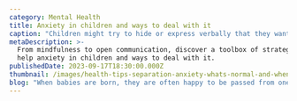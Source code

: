 ```yaml
---
category: Mental Health
title: Anxiety in children and ways to deal with it
caption: "Children might try to hide or express verbally that they want to stay with the parent or want to hold them.\_\n"
metaDescription: >-
  From mindfulness to open communication, discover a toolbox of strategies to
  help anxiety in children and ways to deal with it.
publishedDate: 2023-09-17T18:30:00.000Z
thumbnail: /images/health-tips-separation-anxiety-whats-normal-and-when-worry-16x9-1.jpg
blog: "When babies are born, they are often happy to be passed from one person’s arms to the next without much fuss as long as they are warm and comfortable. As they get a little older, they begin to fear being passed to strangers. As a[\_child](https://web.archive.org/web/20230208041547/https://glentreeacademy.com/ways-to-enhance-the-intelligent-capacity-of-your-children/)\_grows up, predictable fears may emerge. They exhibit a\_fear of the unknown\_since they are extremely dependent on their caretakers.\_\n\nThe[\_development](https://web.archive.org/web/20230208041547/https://littleelly.com/importanceofstoriesinachildsdevelopment/?utm_source=zoho\\&utm_medium=marketing\\&utm_campaign=ImportanceOfStoriesInaChild%E2%80%99sDevelopment)\_of stranger anxiety coincides with a child’s budding sense of belonging in the world. Around the time that stranger anxiety begins, the child realises that the relationship they have with the people they spend the most time with (often their parents) is different from the relationship that they have with strangers and other people they do not know well.\n\nWhile, being anxious with strangers is normal, the intensity and duration of the distress experienced by any kid, along with the ways that distress is expressed, may differ.\n\nChildren might try to hide or express verbally that they want to stay with the parent or want to hold them. Stranger anxiety, in most children, is a normal feature of development and could occur in some form. While in most cases stranger anxiety cannot be avoided.\n\nHere are a few steps that parents can take to minimise the anxiety levels during the developmental stages.\n\n1.\_Early Exposure\n\nHaving the child become familiar with new people early on, can help your child deal with stranger anxiety in the future. From a young age, introduce the child to unfamiliar people in the parents’ presence.\_ Parents should try every opportunity to introduce their children to new people.\n\n2.\_Do not force or pressurise\n\nParents should avoid pressuring their children to “be sociable.” Instead, allow children to become accustomed to new faces and new situations at their own pace.\_\n\n3.\_Watch the tone and language\n\nAvoid statements like “don’t be afraid” or “stop crying.” While you may mean well, these statements can make your child feel like their feelings are misunderstood. Instead, stick to phrases that provide empathy and reassurance. Children should feel that their parents are with them at all times and shall allow them to take their own time.\n\n4\\. Anger\n\nAnger is the most common thing we observe in today’s children. The use of fear increases the chance of the child turning out to be aggressive towards his / her parents or people with whom he/she regularly interacts with.\n\n5\\. Open to exploitation\n\nWhen a child is subjected to continuous fear at home, there is every chance that even a little bit of “sweet-talk” by a stranger seems attractive to the child. This can result in strangers taking advantage of their children. However, it is not very difficult to think of a process through which we can stop or reduce the use of fear.\n\nInstead, Parents can try these methods which might help their children to overcome stranger’s anxiety.\n\n1. Use appreciation and motivating words instead of fear. The result may get a bit delayed but will be more beneficial.\n2. It is important to watch our own actions and use of words. There are times when we do some actions unconsciously that may damage a child’s esteem.\n3. Understand the thin line between being rude and being firm. Being firm doesn’t require the use of fear.\n4. Many of us have grown up in a much secure environment. Try to take learning from your own childhood and remember the incidents that you did not like and incidents that made you look at things positively as a child.\n"
---
```


